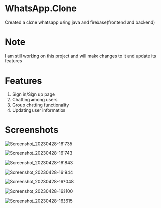 # WhatsApp.Clone
Created a clone whatsapp using java and firebase(frontend and backend)

# Note
I am still working on this project and will make changes to it and update its features

# Features
1) Sign in/Sign up page
2) Chatting among users
3) Group chatting functionality
4) Updating user information

# Screenshots

![Screenshot_20230428-161735](https://user-images.githubusercontent.com/91718064/235136053-099e145b-4820-4977-ac76-4aaab13b3f22.png  )

![Screenshot_20230428-161743](https://user-images.githubusercontent.com/91718064/235136092-66d7bdac-0bbc-4441-9dac-46ed0ffa0623.png)

![Screenshot_20230428-161843](https://user-images.githubusercontent.com/91718064/235136216-19fed2fc-50d2-43f4-ac9d-e4726810ca61.png)

![Screenshot_20230428-161944](https://user-images.githubusercontent.com/91718064/235136246-f134966e-61ba-43ec-8ee8-f2a8cc237b9b.png)

![Screenshot_20230428-162048](https://user-images.githubusercontent.com/91718064/235136275-bdbda6be-bd61-452e-91e6-5ce829f290e8.png)

![Screenshot_20230428-162100](https://user-images.githubusercontent.com/91718064/235136298-7b38454d-c7ef-4ca5-8d76-02d71efa5e8b.png)


![Screenshot_20230428-162615](https://user-images.githubusercontent.com/91718064/235136329-dd5e3cd9-cc5b-46d7-a5cc-cf9150c539eb.png)

















